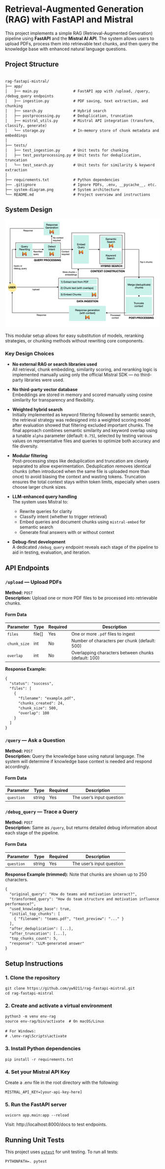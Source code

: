 # Retrieval-Augmented Generation (RAG) with FastAPI and Mistral

This project implements a simple RAG (Retrieval-Augmented Generation) pipeline using **FastAPI** and the **Mistral AI API**. The system allows users to upload PDFs, process them into retrievable text chunks, and then query the knowledge base with enhanced natural language questions.

## Project Structure
```

rag-fastapi-mistral/
├── app/
│   ├── main.py                # FastAPI app with /upload, /query, /debug_query endpoints
│   ├── ingestion.py           # PDF saving, text extraction, and chunking
│   ├── search.py              # Hybrid search 
│   ├── postprocessing.py      # Deduplication, truncation
│   ├── mistral_utils.py       # Mistral API integration (transform, classify, generate)
│   └── storage.py             # In-memory store of chunk metadata and embeddings
│
├── tests/
│   ├── test_ingestion.py      # Unit tests for chunking
│   ├── test_postprocessing.py # Unit tests for deduplication, truncation
│   └── test_search.py         # Unit tests for similarity & keyword extraction
│
├── requirements.txt           # Python dependencies
├── .gitignore                 # Ignore PDFs, .env, __pycache__, etc.
├── system-diagram.png         # System architecture
└── README.md                  # Project overview and instructions

```
## System Design

![System Design Diagram](system-diagram.png)

This modular setup allows for easy substitution of models, reranking strategies, or chunking methods without rewriting core components.

### Key Design Choices

- **No external RAG or search libraries used**  
  All retrieval, chunk embedding, similarity scoring, and reranking logic is implemented manually using only the official Mistral SDK — no third-party libraries were used.

- **No third-party vector database**  
  Embeddings are stored in memory and scored manually using cosine similarity for transparency and flexibility.

- **Weighted hybrid search**  
  Initially implemented as keyword filtering followed by semantic search, the retrieval strategy was redesigned into a weighted scoring model after evaluation showed that filtering excluded important chunks. The final approach combines semantic similarity and keyword overlap using a tunable `alpha` parameter (default: `0.75`), selected by testing various values on representative files and queries to optimize both accuracy and file diversity.

- **Modular filtering**  
  Post-processing steps like deduplication and truncation are cleanly separated to allow experimentation. Deduplication removes identical chunks (often introduced when the same file is uploaded more than once) to avoid biasing the context and wasting tokens. Truncation ensures the total context stays within token limits, especially when users choose larger chunk sizes.

- **LLM-enhanced query handling**  
  The system uses Mistral to:
  - Rewrite queries for clarity
  - Classify intent (whether to trigger retrieval)
  - Embed queries and document chunks using `mistral-embed` for semantic search
  - Generate final answers with or without context

- **Debug-first development**  
  A dedicated `/debug_query` endpoint reveals each stage of the pipeline to aid in testing, evaluation, and iteration.

## API Endpoints

### `/upload` — Upload PDFs

**Method:** `POST`  
**Description:** Upload one or more PDF files to be processed into retrievable chunks.

#### Form Data

| Parameter     | Type         | Required | Description                                          |
|---------------|--------------|----------|------------------------------------------------------|
| `files`       | file[]       | Yes      | One or more `.pdf` files to ingest                   |
| `chunk_size`  | int          | No       | Number of characters per chunk (default: 500)        |
| `overlap`     | int          | No       | Overlapping characters between chunks (default: 100) |

**Response Example:**
```
{
  "status": "success",
  "files": [
    {
      "filename": "example.pdf",
      "chunks_created": 24,
      "chunk_size": 500,
      "overlap": 100
    }
  ]
}
```

### `/query` — Ask a Question

**Method:** `POST`  
**Description:** Query the knowledge base using natural language. The system will determine if knowledge base context is needed and respond accordingly.

#### Form Data

| Parameter     | Type         | Required | Description                                          |
|---------------|--------------|----------|------------------------------------------------------|
| `question`    | string       | Yes      | The user’s input question                            |

### `/debug_query` — Trace a Query

**Method:** `POST`  
**Description:** Same as `/query`, but returns detailed debug information about each stage of the pipeline.

#### Form Data

| Parameter     | Type         | Required | Description                                          |
|---------------|--------------|----------|------------------------------------------------------|
| `question`    | string       | Yes      | The user’s input question                            |

**Response Example (trimmed):**
Note that chunks are shown up to 250 characters.
```
{
  "original_query": "How do teams and motivation interact?",
  "transformed_query": "How do team structure and motivation influence performance?",
  "used_knowledge_base": true,
  "initial_top_chunks": [
    { "filename": "teams.pdf", "text_preview": "..." }
  ],
  "after_deduplication": [...],
  "after_truncation": [...],
  "top_chunks_count": 5,
  "response": "LLM-generated answer"
}

```

## Setup Instructions

### 1. Clone the repository
```
git clone https://github.com/yw9211/rag-fastapi-mistral.git
cd rag-fastapi-mistral
```

### 2. Create and activate a virtual environment
```
python3 -m venv env-rag
source env-rag/bin/activate  # On macOS/Linux

# For Windows:
# .\env-rag\Scripts\activate
```

### 3. Install Python dependencies
```
pip install -r requirements.txt
```

### 4. Set your Mistral API Key

Create a .env file in the root directory with the following:
```
MISTRAL_API_KEY=[your-api-key-here]
```

### 5. Run the FastAPI server
```
uvicorn app.main:app --reload
```
Visit: http://localhost:8000/docs to test endpoints.

## Running Unit Tests

This project uses [`pytest`](https://docs.pytest.org/) for unit testing. To run all tests:

```
PYTHONPATH=. pytest
```
